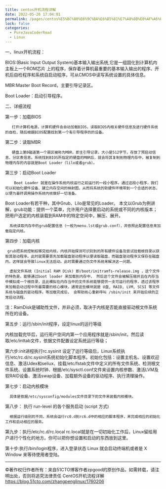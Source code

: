 ```yaml
---
title: centos开机流程详解
date: 2022-05-26 17:04:01
permalink: /pages/centos%E5%BC%80%E6%9C%BA%E6%B5%81%E7%A8%8B%E8%AF%A6%E8%A7%A3
lock: false
categories: 
  - PureJavaCoderRoad
  - Linux
---
```

一、linux开机流程：





   BIOS:(Basic Input Output System)基本输入输出系统,它是一组固化到计算机内主板上一个ROM芯片 上的程序，保存着计算机最重要的基本输入输出的程序、开机后自检程序和系统自启动程序，可从CMOS中读写系统设置的具体信息。

   MBR:Master Boot Record，主要引导记录区。

   Boot Loader：启动引导程序。



二、详细流程



第一步：加载BIOS

       打开计算机电源，计算机硬件会自动加载BIOS，读取BIOS内相关硬件信息及进行硬件系统的自检，随后根据BIOS配置找到第一个有引导程序的的设备。

第二步：读取MBR

       硬盘上第0磁道第一个扇区被称为MBR，即主引导记录，大小是512字节，存放了预启动信息、分区表信息。系统找到BIOS所指定的硬盘的MBR后，就会将其复制到物理内存中，被复制到物理内存的内容就是Boot Loader（lilo或者grub）。

第三步：启动Boot Loader

        Boot Loader 就是在操作系统内核运行之前运行的一段小程序。通过这段小程序，我们可以初始化硬件设备、建立内存空间的映射图，从而将系统的软硬件环境带到一个合适的状态，以便为最终调用操作系统内核做好一切准备。
Boot Loader有若干种，其中Grub、Lilo是常见的Loader。
本文以Grub为例讲解，grub功能：提供一个菜单，允许用户选择要启动的系统或不同的内核版本； 把用户选定的内核装载到RAM中的特定空间中，解压、展开。

      系统读取内存中的grub配置信息（一般为menu.lst或grub.conf），并依照此配置信息来加载指定内核。



第四步：加载内核

     grub把系统控制权移交给内核，内核开始探测可识别到的所有硬件设备及尝试挂载根目录以获取其驱动程序。此时就需要首先加载磁盘驱动程序以便读取磁盘，而磁盘驱动程序又保存在磁盘内，这样就会导致linux无法启动。此时需要通过伪文件系统来解决这一问题。
    
      虚拟文件系统 (Initial RAM Disk) 即/boot/initramfs-release.img ，这个文件的特色是，能够通过boot loader 来加载到内存中， 然后这个文件会被解压缩并且在内存当中模拟成一个根目录，且此模拟在内存当中的文件系统能够提供一支可运行的程序，透过该程序来加载启动过程中所最需要的核心模块，通常这些模块就是 U盘, RAID, LVM, SCSI 等文件系统与磁盘的驱动程序。等加载完成后， 会帮助核心重新呼叫 /sbin/init 来开始后续的正常启动流程。

 注：RamDisk是辅助性文件，并非必须，取决于内核是否能直接驱动根文件系统所在的设备。



第五步：运行/sbin/init程序，设定linux的运行等级

   内核加载完毕后，运行用户空间内第一个应用程序就是/sbin/init，然后读取/etc/inttab文件，依据文件配置设定系统运行等级；



第六步:init进程执行rc.sysinit
      设定了运行等级后，Linux系统执行/etc/rc.d/rc.sysinit系统初始化脚本程序。初始化包括：设置主机名、设置欢迎信息、激活Udex和seliux、挂载/etc/fstab文件中定义的所有文件系统、检测根文件系统、设置系统时钟、根据/etc/sysctl.conf文件来设置内核参数、激活LVM及软RAID设备、激活swap设备、加载额外设备的驱动程序、执行清理操作。

 第七步：启动内核模块

      具体是依据/etc/sysconfig/modules文件目录下的文件来装载内核模块。

第八步： 执行 run-level 的各个服务启动 (script 方式)

      根据运行级别的不同，系统会运行rc0.d到rc6.d中的相应的脚本程序，来完成相应的初始化工作和启动相应的服务。



第九步：执行/etc/rc.d/rc.local
     rc.local就是在一切初始化工作后，Linux留给用户进行个性化的地方。你可以把你想设置和启动的东西放到这里。



第十步:执行/bin/login程序，进入登录状态
    Linux 就会启动终端机或者是 X Window 来等待使用者登陆。

-----------------------------------
©著作权归作者所有：来自51CTO博客作者zpgood的原创作品，如需转载，请注明出处，否则将追究法律责任
CentOS开机流程详解
https://blog.51cto.com/zhangpenglinux/1760206